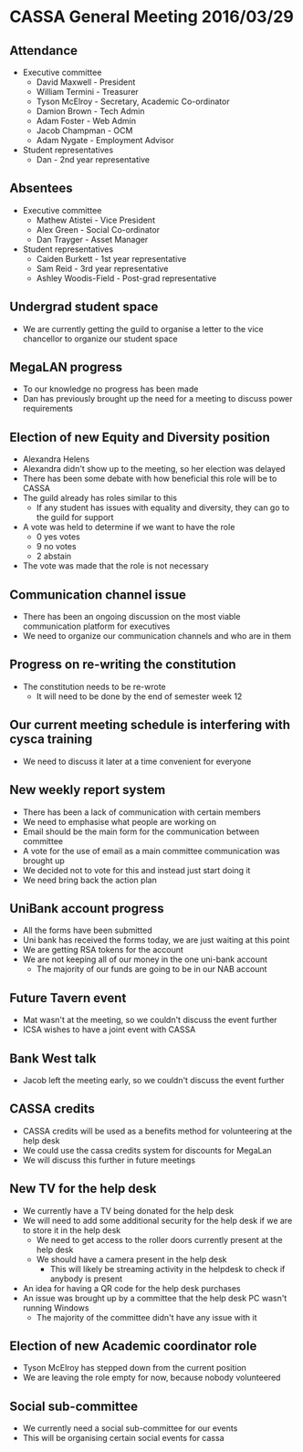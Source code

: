 CASSA General Meeting 2016/03/29
================================
Attendance 
----------
* Executive committee 
    + David Maxwell - President
    + William Termini - Treasurer
    + Tyson McElroy - Secretary, Academic Co-ordinator
    + Damion Brown - Tech Admin
    + Adam Foster - Web Admin
	+ Jacob Champman - OCM
	+ Adam Nygate - Employment Advisor
* Student representatives 
    + Dan - 2nd year representative

Absentees
---------
* Executive committee 
    + Mathew Atistei - Vice President
    + Alex Green - Social Co-ordinator
    + Dan Trayger - Asset Manager
* Student representatives
    + Caiden Burkett - 1st year representative 
    + Sam Reid - 3rd year representative
    + Ashley Woodis-Field - Post-grad representative
	
Undergrad student space
-----------------------
* We are currently getting the guild to organise a letter to the vice chancellor to organize our student space

MegaLAN progress
----------------
* To our knowledge no progress has been made 
* Dan has previously brought up the need for a meeting to discuss power requirements 

Election of new Equity and Diversity position
---------------------------------------------
* Alexandra Helens
* Alexandra didn't show up to the meeting, so her election was delayed
* There has been some debate with how beneficial this role will be to CASSA
* The guild already has roles similar to this
    + If any student has issues with equality and diversity, they can go to the guild for support
* A vote was held to determine if we want to have the role 
    + 0 yes votes
    + 9 no votes
    + 2 abstain
* The vote was made that the role is not necessary

Communication channel issue
---------------------------
* There has been an ongoing discussion on the most viable communication platform for executives 
* We need to organize our communication channels and who are in them 

Progress on re-writing the constitution
----------------------------------------
* The constitution needs to be re-wrote
    + It will need to be done by the end of semester week 12 

Our current meeting schedule is interfering with cysca training 
---------------------------------------------------------------
* We need to discuss it later at a time convenient for everyone 

New weekly report system
------------------------
* There has been a lack of communication with certain members 
* We need to emphasise what people are working on 
* Email should be the main form for the communication between committee
* A vote for the use of email as a main committee communication was brought up
* We decided not to vote for this and instead just start doing it 
* We need bring back the action plan

UniBank account progress
------------------------
* All the forms have been submitted 
* Uni bank has received the forms today, we are just waiting at this point
* We are getting RSA tokens for the account 
* We are not keeping all of our money in the one uni-bank account 
    + The majority of our funds are going to be in our NAB account

Future Tavern event
-------------------
* Mat wasn't at the meeting, so we couldn't discuss the event further
* ICSA wishes to have a joint event with CASSA 

Bank West talk
--------------
* Jacob left the meeting early, so we couldn't discuss the event further 

CASSA credits 
-------------
* CASSA credits will be used as a benefits method for volunteering at the help desk
* We could use the cassa credits system for discounts for MegaLan
* We will discuss this further in future meetings

New TV for the help desk 
------------------------
* We currently have a TV being donated for the help desk 
* We will need to add some additional security for the help desk if we are to store it in the help desk 
    + We need to get access to the roller doors currently present at the help desk
    + We should have a camera present in the help desk 
        - This will likely be streaming activity in the helpdesk to check if anybody is present
* An idea for having a QR code for the help desk purchases 
* An issue was brought up by a committee that the help desk PC wasn't running Windows 
    + The majority of the committee didn't have any issue with it 

Election of new Academic coordinator role 
-----------------------------------------
* Tyson McElroy has stepped down from the current position 
* We are leaving the role empty for now, because nobody volunteered 

Social sub-committee 
--------------------
* We currently need a social sub-committee for our events 
* This will be organising certain social events for cassa
